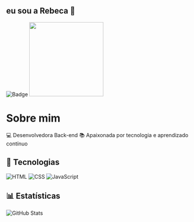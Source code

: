 ## eu sou a Rebeca 👋

![Badge](https://img.shields.io/badge/-LinkedIn-blue?style=flat-square&logo=Linkedin&logoColor=white)
<img src="https://media.giphy.com/media/YOURGIF/giphy.gif" width="200">

# Sobre mim
💻 Desenvolvedora Back-end
📚 Apaixonada por tecnologia e aprendizado contínuo 
## 🚀 Tecnologias
![HTML](https://img.shields.io/badge/-HTML5-orange?style=flat-square&logo=html5&logoColor=white)
![CSS](https://img.shields.io/badge/-CSS3-blue?style=flat-square&logo=css3&logoColor=white)
![JavaScript](https://img.shields.io/badge/-JavaScript-yellow?style=flat-square&logo=javascript&logoColor=white)

## 📊 Estatísticas
![GitHub Stats](https://github-readme-stats.vercel.app/api?username=RebecaLazarini&show_icons=true&theme=dracula)

